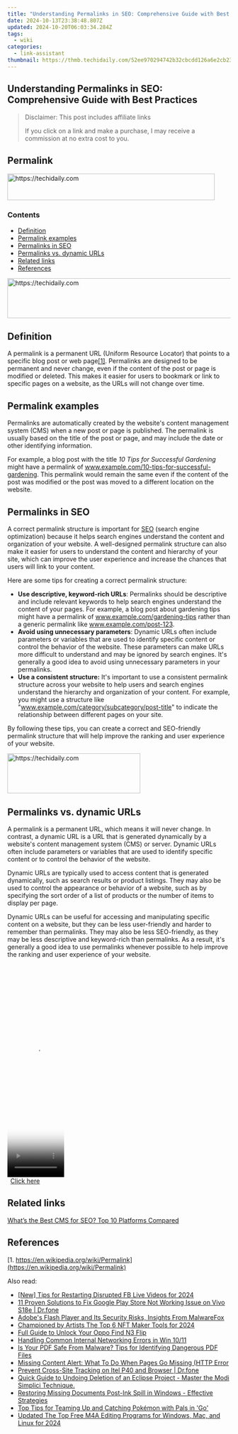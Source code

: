 ```yaml
---
title: "Understanding Permalinks in SEO: Comprehensive Guide with Best Practices"
date: 2024-10-13T23:38:48.807Z
updated: 2024-10-20T06:03:34.284Z
tags:
  - wiki
categories:
  - link-assistant
thumbnail: https://thmb.techidaily.com/52ee970294742b32cbcdd126a6e2cb23605fc3303a1358973c8c3a3391438ae6.jpg
---
```


## Understanding Permalinks in SEO: Comprehensive Guide with Best Practices

>  Disclaimer: This post includes affiliate links
>
>  If you click on a link and make a purchase, I may receive a commission at no extra cost to you.
>

## Permalink

<!-- affiliate ads begin -->
<a href="https://aligracehair.sjv.io/c/5597632/2135404/19272" target="_top" id="2135404">
  <img src="//a.impactradius-go.com/display-ad/19272-2135404" border="0" alt="https://techidaily.com" width="468" height="60"/>
</a>
<img height="0" width="0" src="https://aligracehair.sjv.io/i/5597632/2135404/19272" style="position:absolute;visibility:hidden;" border="0" />
<!-- affiliate ads end -->

### Contents

* [Definition](https://tools.techidaily.com/link-assistant/products/)
* [Permalink examples](https://tools.techidaily.com/link-assistant/products/)
* [Permalinks in SEO](https://tools.techidaily.com/link-assistant/products/)
* [Permalinks vs. dynamic URLs](https://tools.techidaily.com/link-assistant/products/)
* [Related links](https://tools.techidaily.com/link-assistant/products/)
* [References](https://tools.techidaily.com/link-assistant/products/)

<!-- affiliate ads begin -->
<a href="https://aligracehair.sjv.io/c/5597632/1972698/19272" target="_top" id="1972698">
  <img src="//a.impactradius-go.com/display-ad/19272-1972698" border="0" alt="https://techidaily.com" width="728" height="90"/>
</a>
<img height="0" width="0" src="https://aligracehair.sjv.io/i/5597632/1972698/19272" style="position:absolute;visibility:hidden;" border="0" />
<!-- affiliate ads end -->

## Definition

A permalink is a permanent URL (Uniform Resource Locator) that points to a specific blog post or web page[\[1\]](https://tools.techidaily.com/link-assistant/products/). Permalinks are designed to be permanent and never change, even if the content of the post or page is modified or deleted. This makes it easier for users to bookmark or link to specific pages on a website, as the URLs will not change over time.

## Permalink examples

Permalinks are automatically created by the website's content management system (CMS) when a new post or page is published. The permalink is usually based on the title of the post or page, and may include the date or other identifying information.

For example, a blog post with the title _10 Tips for Successful Gardening_ might have a permalink of www.example.com/10-tips-for-successful-gardening. This permalink would remain the same even if the content of the post was modified or the post was moved to a different location on the website.

## Permalinks in SEO

A correct permalink structure is important for [SEO](https://tools.techidaily.com/link-assistant/products/) (search engine optimization) because it helps search engines understand the content and organization of your website. A well-designed permalink structure can also make it easier for users to understand the content and hierarchy of your site, which can improve the user experience and increase the chances that users will link to your content.

Here are some tips for creating a correct permalink structure:

* **Use descriptive, keyword-rich URLs**: Permalinks should be descriptive and include relevant keywords to help search engines understand the content of your pages. For example, a blog post about gardening tips might have a permalink of www.example.com/gardening-tips rather than a generic permalink like www.example.com/post-123.
* **Avoid using unnecessary parameters**: Dynamic URLs often include parameters or variables that are used to identify specific content or control the behavior of the website. These parameters can make URLs more difficult to understand and may be ignored by search engines. It's generally a good idea to avoid using unnecessary parameters in your permalinks.
* **Use a consistent structure:** It's important to use a consistent permalink structure across your website to help users and search engines understand the hierarchy and organization of your content. For example, you might use a structure like "www.example.com/category/subcategory/post-title" to indicate the relationship between different pages on your site.

By following these tips, you can create a correct and SEO-friendly permalink structure that will help improve the ranking and user experience of your website.

<!-- affiliate ads begin -->
<a href="https://homestyler.sjv.io/c/5597632/1943750/22993" target="_top" id="1943750">
  <img src="//a.impactradius-go.com/display-ad/22993-1943750" border="0" alt="https://techidaily.com" width="300" height="90"/>
</a>
<img height="0" width="0" src="https://homestyler.sjv.io/i/5597632/1943750/22993" style="position:absolute;visibility:hidden;" border="0" />
<!-- affiliate ads end -->

## Permalinks vs. dynamic URLs

A permalink is a permanent URL, which means it will never change. In contrast, a dynamic URL is a URL that is generated dynamically by a website's content management system (CMS) or server. Dynamic URLs often include parameters or variables that are used to identify specific content or to control the behavior of the website.

Dynamic URLs are typically used to access content that is generated dynamically, such as search results or product listings. They may also be used to control the appearance or behavior of a website, such as by specifying the sort order of a list of products or the number of items to display per page.

Dynamic URLs can be useful for accessing and manipulating specific content on a website, but they can be less user-friendly and harder to remember than permalinks. They may also be less SEO-friendly, as they may be less descriptive and keyword-rich than permalinks. As a result, it's generally a good idea to use permalinks whenever possible to help improve the ranking and user experience of your website.

<!-- affiliate ads begin -->
<span id="1975658">
					<video width="128" height="480" style="cursor:pointer"
           poster="//a.impactradius-go.com/display-clicktoplayimage/1975658.png"
           onclick="if(!this.playClicked){this.play();this.setAttribute('controls',true);this.playClicked=true;}">
	   <source src="//a.impactradius-go.com/display-ad/22993-1975658">
	   <img src="//a.impactradius-go.com/display-clicktoplayimage/1975658.png" style="border: none; height: 100%; width: 100%; object-fit: contain">
	</video>
	<div style="width:80px;text-align:center"><a href="javascript:window.open(decodeURIComponent('https%3A%2F%2Fhomestyler.sjv.io%2Fc%2F5597632%2F1975658%2F22993'), '_blank');void(0);">Click here</a></div>
</span>
<img height="0" width="0" src="https://imp.pxf.io/i/5597632/1975658/22993" style="position:absolute;visibility:hidden;" border="0" />
<!-- affiliate ads end -->

## Related links

[What’s the Best CMS for SEO? Top 10 Platforms Compared](https://tools.techidaily.com/link-assistant/products/)

## References

[1. https://en.wikipedia.org/wiki/Permalink](https://en.wikipedia.org/wiki/Permalink)

<ins class="adsbygoogle"
     style="display:block"
     data-ad-format="autorelaxed"
     data-ad-client="ca-pub-7571918770474297"
     data-ad-slot="1223367746"></ins>

<ins class="adsbygoogle"
     style="display:block"
     data-ad-client="ca-pub-7571918770474297"
     data-ad-slot="8358498916"
     data-ad-format="auto"
     data-full-width-responsive="true"></ins>

<span class="atpl-alsoreadstyle">Also read:</span>
<div><ul>
<li><a href="https://facebook-video-recording.techidaily.com/new-tips-for-restarting-disrupted-fb-live-videos-for-2024/"><u>[New] Tips for Restarting Disrupted FB Live Videos for 2024</u></a></li>
<li><a href="https://howto.techidaily.com/11-proven-solutions-to-fix-google-play-store-not-working-issue-on-vivo-s18e-drfone-by-drfone-fix-android-problems-fix-android-problems/"><u>11 Proven Solutions to Fix Google Play Store Not Working Issue on Vivo S18e | Dr.fone</u></a></li>
<li><a href="https://win-deluxe.techidaily.com/adobes-flash-player-and-its-security-risks-insights-from-malwarefox/"><u>Adobe's Flash Player and Its Security Risks, Insights From MalwareFox</u></a></li>
<li><a href="https://extra-information.techidaily.com/championed-by-artists-the-top-6-nft-maker-tools-for-2024/"><u>Championed by Artists The Top 6 NFT Maker Tools for 2024</u></a></li>
<li><a href="https://android-unlock.techidaily.com/full-guide-to-unlock-your-oppo-find-n3-flip-by-drfone-android/"><u>Full Guide to Unlock Your Oppo Find N3 Flip</u></a></li>
<li><a href="https://win11.techidaily.com/handling-common-internal-networking-errors-in-win-1011/"><u>Handling Common Internal Networking Errors in Win 10/11</u></a></li>
<li><a href="https://win-deluxe.techidaily.com/is-your-pdf-safe-from-malware-tips-for-identifying-dangerous-pdf-files/"><u>Is Your PDF Safe From Malware? Tips for Identifying Dangerous PDF Files</u></a></li>
<li><a href="https://win-deluxe.techidaily.com/missing-content-alert-what-to-do-when-pages-go-missing-http-error/"><u>Missing Content Alert: What To Do When Pages Go Missing (HTTP Error</u></a></li>
<li><a href="https://fake-location.techidaily.com/prevent-cross-site-tracking-on-itel-p40-and-browser-drfone-by-drfone-virtual-android/"><u>Prevent Cross-Site Tracking on Itel P40 and Browser | Dr.fone</u></a></li>
<li><a href="https://win-deluxe.techidaily.com/quick-guide-to-undoing-deletion-of-an-eclipse-project-master-the-modi-simplici-technique/"><u>Quick Guide to Undoing Deletion of an Eclipse Project - Master the Modi Simplici Technique.</u></a></li>
<li><a href="https://win-deluxe.techidaily.com/restoring-missing-documents-post-ink-spill-in-windows-effective-strategies/"><u>Restoring Missing Documents Post-Ink Spill in Windows - Effective Strategies</u></a></li>
<li><a href="https://technical-tips.techidaily.com/top-tips-for-teaming-up-and-catching-pokemon-with-pals-in-go/"><u>Top Tips for Teaming Up and Catching Pokémon with Pals in 'Go'</u></a></li>
<li><a href="https://smart-video-editing.techidaily.com/updated-the-top-free-m4a-editing-programs-for-windows-mac-and-linux-for-2024/"><u>Updated The Top Free M4A Editing Programs for Windows, Mac, and Linux for 2024</u></a></li>
</ul></div>

